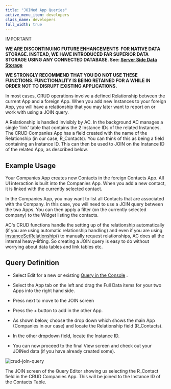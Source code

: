 ```yaml
---
title: "JOINed App Queries"
active_menu_item: developers
class_name: developers
full_width: true
---
```



IMPORTANT

**WE ARE DISCONTINUING FUTURE ENHANCEMENTS  FOR NATIVE DATA STORAGE. INSTEAD, WE HAVE INTRODUCED FAR SUPERIOR DATA STORAGE USING ANY CONNECTED DATABASE. See: [Server Side Data Storage](/developers/documentation/product-guide/data-storage/server-side-data-storage/)**

**WE STRONGLY RECOMMEND THAT YOU DO NOT USE THESE FUNCTIONS. FUNCTIONALITY IS BEING RETAINED FOR A WHILE IN ORDER NOT TO DISRUPT EXISTING APPLICATIONS.**

In most cases, CRUD operations involve a defined Relationship between the current App and a foreign App. When you add new Instances to your foreign App, you will have a relationship that you may later want to report on or work with using a JOIN query.

A Relationship is handled invisibly by AC. In the background AC manages a single 'link' table that contains the 2 Instance IDs of the related Instances. The CRUD Companies App has a field created with the name of the Relationship (in our case, R\_Contacts). You can think of this as being a field containing an Instance ID. This can then be used to JOIN on the Instance ID of the related App, as described below.

## Example Usage

Your Companies App creates new Contacts in the foreign Contacts App. All UI interaction is built into the Companies App. When you add a new contact, it is linked with the currently selected contact.

In the Companies App, you may want to list all Contacts that are associated with the Company. In this case, you will need to use a JOIN query between the two Apps. You can then apply a filter (on the currently selected company) to the Widget listing the contacts.

AC's CRUD functions handle the setting up of the relationship automatically (if you are using automatic relationship handling) and even if you are using [instanceSetRelationship()](/developers/documentation/scripting-apis/client-api/instance-data-functions/instancesetrelationship) to manually request relationships, AC does all the internal heavy-lifting. So creating a JOIN query is easy to do without worrying about data tables and link tables etc.

## Query Definition

 - Select Edit for a new or existing [Query in the Console](/developers/documentation/product-guide/the-console/console-tabs/queries/) .

 - Select the App tab on the left and drag the Full Data items for your two Apps into the right hand side.

 - Press next to move to the JOIN screen

 - Press the + button to add in the other App.

 - As shown below, choose the drop down which shows the main App (Companies in our case) and locate the Relationship field (R\_Contacts).

 - In the other dropdown field, locate the Instance ID.

 - You can now proceed to the final View screen and check out your JOINed data (if you have already created some).

![crud-join-query](/img/docs/crud-join-query.png)

The JOIN screen of the Query Editor showing us selecting the R\_Contact field in the CRUD Companies App. This will be joined to the Instance ID of the Contacts Table.

